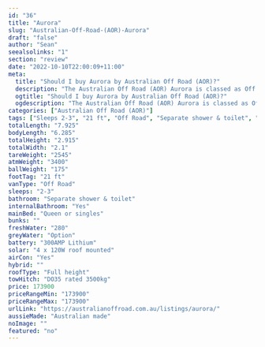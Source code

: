 ```yaml
---
id: "36"
title: "Aurora"
slug: "Australian-Off-Road-(AOR)-Aurora"
draft: "false"
author: "Sean"
seealsolinks: "1"
section: "review"
date: "2022-10-10T22:00:09+11:00"
meta:
  title: "Should I buy Aurora by Australian Off Road (AOR)?"
  description: "The Australian Off Road (AOR) Aurora is classed as Off Road, and sleeps 2-3 people. It is Australian made and comes in at 21 ft. It generally has Separate shower & toilet."
  ogtitle: "Should I buy Aurora by Australian Off Road (AOR)?"
  ogdescription: "The Australian Off Road (AOR) Aurora is classed as Off Road, and sleeps 2-3 people. It is Australian made and comes in at 21 ft. It generally has Separate shower & toilet."
categories: ["Australian Off Road (AOR)"]
tags: ["Sleeps 2-3", "21 ft", "Off Road", "Separate shower & toilet", "Full height", "Over 100k", "Australian made"]
totalLength: "7.925"
bodyLength: "6.285"
totalHeight: "2.915"
totalWidth: "2.1"
tareWeight: "2545"
atmWeight: "3400"
ballWeight: "175"
footTag: "21 ft"
vanType: "Off Road"
sleeps: "2-3"
bathroom: "Separate shower & toilet"
internalBathroom: "Yes"
mainBed: "Queen or singles"
bunks: ""
freshWater: "280"
greyWater: "Option"
battery: "300AMP Lithium"
solar: "4 x 120W roof mounted"
airCon: "Yes"
hybrid: ""
roofType: "Full height"
towHitch: "DO35 rated 3500kg"
price: 173900
priceRangeMin: "173900"
priceRangeMax: "173900"
urlLink: "https://australianoffroad.com.au/listings/aurora/"
aussieMade: "Australian made"
noImage: ""
featured: "no"
---
```

